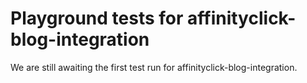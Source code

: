 # Playground tests for affinityclick-blog-integration
We are still awaiting the first test run for affinityclick-blog-integration.
